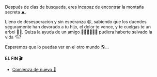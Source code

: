 Después de dias de busqueda, eres incapaz de encontrar la montaña secreta ⛰️.

Lleno de desesperacion y sin esperanza 😧, sabiendo que los duendes seguramente han devorado a tu hijo, el dolor te vence, y te cuelgas te un arbol 🌳💀. Quiza la ayuda de un amigo 🙋🏻‍♀️🙋🏻‍♂️ pudiera haberte salvado la vida 💘?

Esperemos que lo puedas ver en el otro mundo 🌎...

**EL FIN 🎬**

- [Comienza de nuevo 🔁](../begin-journey.md)
